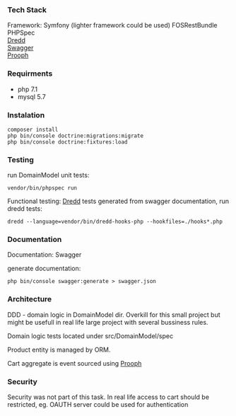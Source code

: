 ### Tech Stack

Framework: Symfony (lighter framework could be used)
FOSRestBundle  
PHPSpec  
[Dredd](http://dredd.org/en/latest/)  
[Swagger](https://swagger.io/)  
[Prooph](http://getprooph.org/)

### Requirments

- php 7.1
- mysql 5.7

### Instalation

```
composer install 
php bin/console doctrine:migrations:migrate
php bin/console doctrine:fixtures:load
```

### Testing

run DomainModel unit tests:

```vendor/bin/phpspec run```

Functional testing: [Dredd](http://dredd.org/en/latest/) tests generated from swagger documentation,
run dredd tests:

```dredd --language=vendor/bin/dredd-hooks-php --hookfiles=./hooks*.php```

### Documentation

Documentation: Swagger 

generate documentation:

```php bin/console swagger:generate > swagger.json ```

### Architecture

DDD - domain logic in DomainModel dir. Overkill for this small project but might be usefull in real life large project with
several bussiness rules.

Domain logic tests located under src/DomainModel/spec

Product entity is managed by ORM.

Cart aggregate is event sourced using [Prooph](http://getprooph.org/)

### Security

Security was not part of this task. In real life access to cart should be restricted,  eg. OAUTH server could be used for authentication 
